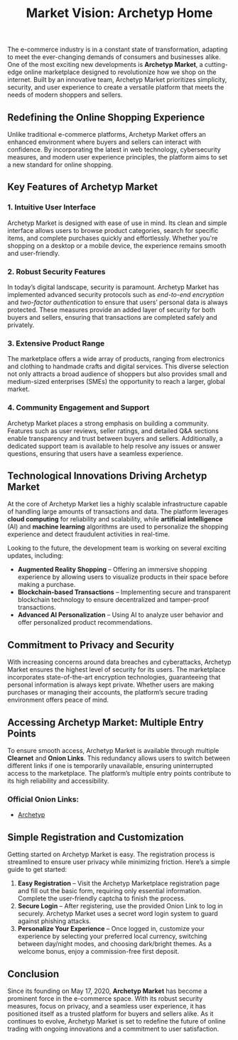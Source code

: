 <body>
    <header>
        <h1>Market Vision: Archetyp Home</h1>
    </header>
    <section>
        <p>The e-commerce industry is in a constant state of transformation, adapting to meet the ever-changing demands of consumers and businesses alike. One of the most exciting new developments is <strong>Archetyp Market</strong>, a cutting-edge online marketplace designed to revolutionize how we shop on the internet. Built by an innovative team, Archetyp Market prioritizes simplicity, security, and user experience to create a versatile platform that meets the needs of modern shoppers and sellers.</p>
    </section>
    <section>
        <h2>Redefining the Online Shopping Experience</h2>
        <p>Unlike traditional e-commerce platforms, Archetyp Market offers an enhanced environment where buyers and sellers can interact with confidence. By incorporating the latest in web technology, cybersecurity measures, and modern user experience principles, the platform aims to set a new standard for online shopping.</p>
    </section>
    <section>
        <h2>Key Features of Archetyp Market</h2>
        <h3>1. Intuitive User Interface</h3>
        <p>Archetyp Market is designed with ease of use in mind. Its clean and simple interface allows users to browse product categories, search for specific items, and complete purchases quickly and effortlessly. Whether you're shopping on a desktop or a mobile device, the experience remains smooth and user-friendly.</p>
        <h3>2. Robust Security Features</h3>
        <p>In today’s digital landscape, security is paramount. Archetyp Market has implemented advanced security protocols such as <em>end-to-end encryption</em> and <em>two-factor authentication</em> to ensure that users’ personal data is always protected. These measures provide an added layer of security for both buyers and sellers, ensuring that transactions are completed safely and privately.</p>
        <h3>3. Extensive Product Range</h3>
        <p>The marketplace offers a wide array of products, ranging from electronics and clothing to handmade crafts and digital services. This diverse selection not only attracts a broad audience of shoppers but also provides small and medium-sized enterprises (SMEs) the opportunity to reach a larger, global market.</p>
        <h3>4. Community Engagement and Support</h3>
        <p>Archetyp Market places a strong emphasis on building a community. Features such as user reviews, seller ratings, and detailed Q&A sections enable transparency and trust between buyers and sellers. Additionally, a dedicated support team is available to help resolve any issues or answer questions, ensuring that users have a seamless experience.</p>
    </section>
    <section>
        <h2>Technological Innovations Driving Archetyp Market</h2>
        <p>At the core of Archetyp Market lies a highly scalable infrastructure capable of handling large amounts of transactions and data. The platform leverages <strong>cloud computing</strong> for reliability and scalability, while <strong>artificial intelligence</strong> (AI) and <strong>machine learning</strong> algorithms are used to personalize the shopping experience and detect fraudulent activities in real-time.</p>
        <p>Looking to the future, the development team is working on several exciting updates, including:</p>
        <ul>
            <li><strong>Augmented Reality Shopping</strong> – Offering an immersive shopping experience by allowing users to visualize products in their space before making a purchase.</li>
            <li><strong>Blockchain-based Transactions</strong> – Implementing secure and transparent blockchain technology to ensure decentralized and tamper-proof transactions.</li>
            <li><strong>Advanced AI Personalization</strong> – Using AI to analyze user behavior and offer personalized product recommendations.</li>
        </ul>
    </section>
    <section>
        <h2>Commitment to Privacy and Security</h2>
        <p>With increasing concerns around data breaches and cyberattacks, Archetyp Market ensures the highest level of security for its users. The marketplace incorporates state-of-the-art encryption technologies, guaranteeing that personal information is always kept private. Whether users are making purchases or managing their accounts, the platform’s secure trading environment offers peace of mind.</p>
    </section>
    <section>
        <h2>Accessing Archetyp Market: Multiple Entry Points</h2>
        <p>To ensure smooth access, Archetyp Market is available through multiple <strong>Clearnet</strong> and <strong>Onion Links</strong>. This redundancy allows users to switch between different links if one is temporarily unavailable, ensuring uninterrupted access to the marketplace. The platform’s multiple entry points contribute to its high reliability and accessibility.</p>
        <h3>Official Onion Links:</h3>
        <ul>
            <li><a href="https://globaldarknet.com/darknetmarkets/archetyp.html" target="_blank">Archetyp</a></li>
        </ul>
    </section>
    <section>
        <h2>Simple Registration and Customization</h2>
        <p>Getting started on Archetyp Market is easy. The registration process is streamlined to ensure user privacy while minimizing friction. Here’s a simple guide to get started:</p>
        <ol>
            <li><strong>Easy Registration</strong> – Visit the Archetyp Marketplace registration page and fill out the basic form, requiring only essential information. Complete the user-friendly captcha to finish the process.</li>
            <li><strong>Secure Login</strong> – After registering, use the provided Onion Link to log in securely. Archetyp Market uses a secret word login system to guard against phishing attacks.</li>
            <li><strong>Personalize Your Experience</strong> – Once logged in, customize your experience by selecting your preferred local currency, switching between day/night modes, and choosing dark/bright themes. As a welcome bonus, enjoy a commission-free first deposit.</li>
        </ol>
    </section>
    <section>
        <h2>Conclusion</h2>
        <p>Since its founding on May 17, 2020, <strong>Archetyp Market</strong> has become a prominent force in the e-commerce space. With its robust security measures, focus on privacy, and a seamless user experience, it has positioned itself as a trusted platform for buyers and sellers alike. As it continues to evolve, Archetyp Market is set to redefine the future of online trading with ongoing innovations and a commitment to user satisfaction.</p>
    </section>
</body>
